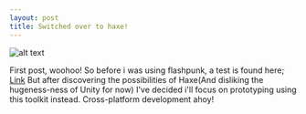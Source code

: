 ```yaml
---
layout: post
title: Switched over to haxe!
---
```


![alt text](http://haxe.org/img/haxe-logo.svg "Haxe")


First post, woohoo!
So before i was using flashpunk, a test is found here; [Link](http://17855.hosts.ma-cloud.nl/bewijzenmap/periode2/dip/asthree/index.html)
But after discovering the possibilities of Haxe(And disliking the hugeness-ness of Unity for now) I've decided i'll focus on prototyping using this toolkit instead.
Cross-platform development ahoy!
